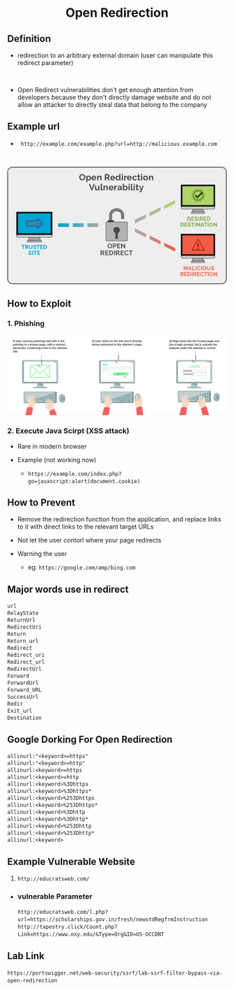 <h1 align="center">Open Redirection</h1>


## Definition

- redirection to an arbitrary external domain 
 (user can manipulate this redirect parameter)
 <br>

 - Open Redirect vulnerabilities don't get enough attention from developers because they don't directly damage website and do not allow an attacker to directly steal data that belong to the company

## Example url

+ ` http://example.com/example.php?url=http://malicious.example.com`

<br>


![Web Archi](../photo/openRe.png)

## How to Exploit

### 1. Phishing


![Web Archi](../photo/phishing.png)

### 2. Execute Java Scirpt (XSS attack)

- Rare in modern browser

- Example (not working now)
    +  `https://example.com/index.php?go=javascript:alert(document.cookie)`
    

## How to Prevent

- Remove the redirection function from the application, and replace links to it with direct links to the relevant target URLs 



- Not let the user contorl where your page redirects



- Warning the user
    + eg: `https://google.com/amp/bing.com`


## Major words use in redirect

```
url
RelayState
ReturnUrl
RedirectUri
Return
Return_url
Redirect
Redirect_uri
Redirect_url
RedirectUrl
Forward
ForwardUrl
Forward_URL
SuccessUrl
Redir
Exit_url
Destination
```



## Google Dorking For Open Redirection

```
allinurl:"<keyword>=https"
allinurl:"<keyword>=http"
allinurl:<keyword>=https
allinurl:<keyword>=http
allinurl:<keyword>%3Dhttps
allinurl:<keyword>%3Dhttps*
allinurl:<keyword>%253Dhttps
allinurl:<keyword>%253Dhttps*
allinurl:<keyword>%3Dhttp
allinurl:<keyword>%3Dhttp*
allinurl:<keyword>%253Dhttp
allinurl:<keyword>%253Dhttp*
allinurl:<keyword>
```

## Example Vulnerable Website


1. `http://educratsweb.com/`

+ ### vulnerable Parameter

  `http://educratsweb.com/l.php?url=https://scholarships.gov.in/fresh/newstdRegfrmInstruction`
`http://tapestry.click/Count.php?Link=https://www.oxy.edu/&Type=Org&ID=US-OCCDNT`


## Lab Link

`https://portswigger.net/web-security/ssrf/lab-ssrf-filter-bypass-via-open-redirection`











